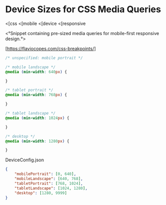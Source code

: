 # Device Sizes for CSS Media Queries
<[css
<[mobile
<[device
<[responsive

<°Snippet containing pre-sized media queries for mobile-first responsive design.°>

[https://flaviocopes.com/css-breakpoints/]

```css
/* unspecified: mobile portrait */

/* mobile landscape */
@media (min-width: 640px) {

}

/* tablet portrait */
@media (min-width: 768px) {

}

/* tablet landscape */
@media (min-width: 1024px) {

}

/* desktop */
@media (min-width: 1280px) {

}
```

DeviceConfig.json
```json
{
    "mobilePortrait": [0, 640],
    "mobileLandscape": [640, 768],
    "tabletPortrait": [768, 1024],
    "tabletLandscape": [1024, 1280],
    "desktop": [1280, 9999]
}
```
